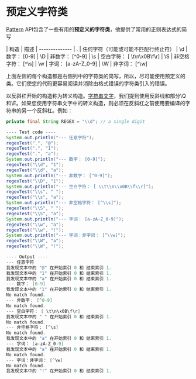 # 预定义字符类

[Pattern](https://docs.oracle.com/javase/8/docs/api/java/util/regex/Pattern.html) API包含了一些有用的**预定义的字符类**，他提供了常用的正则表达式的简写

| 构造	| 描述
| --------------
| .	| 任何字符（可能或可能不匹配行终止符）
| \d	| 数字： [0-9]
| \D	| 非数字： [^0-9]
| \s	| 空白字符： [ \t\n\x0B\f\r]
| \S	| 非空格字符： [^\s]
| \w	| 字词： [a-zA-Z_0-9]
| \W	| 非字词： [^\w]

上面左侧的每个构造都是右侧列中的字符类的简写，所以，尽可能使用预定义的类。它们使您的代码更容易阅读并消除由格式错误的字符类引入的错误。

以反斜杠开始的构造称为转义构造。[字符串文字](/content/essential/regex/literals.md)，我们提到使用反斜线和部分\Q和\E。如果您使用字符串文字中的转义构造，则必须在反斜杠之前使用要编译的字符串的另一个反斜杠。例如：
```java
private final String REGEX = "\\d"; // a single digit
```

```java
---- Test code ----
System.out.println("--- 任意字符");
regexTest(".", "@");
regexTest(".", "1");
regexTest(".", "a");
System.out.println("--- 数字： [0-9]");
regexTest("\\d", "1");
regexTest("\\d", "a");
System.out.println("--- 非数字： [^0-9]");
regexTest("\\D", "1");
System.out.println("--- 空白字符： [ \\t\\n\\x0B\\f\\r]");
regexTest("\\s", " ");
regexTest("\\s", "a");
System.out.println("--- 非空格字符： [^\\s]");
regexTest("\\S", " ");
regexTest("\\S", "a");
System.out.println("--- 字词： [a-zA-Z_0-9]");
regexTest("\\w", "a");
regexTest("\\w", "!");
System.out.println("--- 字词：非字词： [^\\w]");
regexTest("\\W", "a");
regexTest("\\W", "!");

---- Output ----
--- 任意字符
我发现文本中的 "@" 在开始索引 0 和 结束索引 1.
我发现文本中的 "1" 在开始索引 0 和 结束索引 1.
我发现文本中的 "a" 在开始索引 0 和 结束索引 1.
--- 数字： [0-9]
我发现文本中的 "1" 在开始索引 0 和 结束索引 1.
No match found.
--- 非数字： [^0-9]
No match found.
--- 空白字符： [ \t\n\x0B\f\r]
我发现文本中的 " " 在开始索引 0 和 结束索引 1.
No match found.
--- 非空格字符： [^\s]
No match found.
我发现文本中的 "a" 在开始索引 0 和 结束索引 1.
--- 字词： [a-zA-Z_0-9]
我发现文本中的 "a" 在开始索引 0 和 结束索引 1.
No match found.
--- 字词：非字词： [^\w]
No match found.
我发现文本中的 "!" 在开始索引 0 和 结束索引 1.

```



